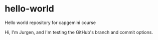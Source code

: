 # hello-world
Hello world repository for capgemini course

Hi, I'm Jurgen, and I'm testing the GitHub's branch and commit options.
